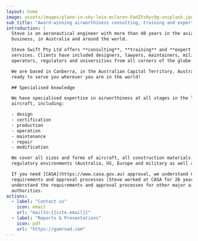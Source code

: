 ```yaml
---
layout: home
image: assets/images/plane-in-sky-leio-mclaren-FwdZYz0yc9g-unsplash.jpg
sub_title: "Award-winning airworthiness consulting, training and expert witness services"
introduction: |
  Steve is an aeronautical engineer with more than 40 years in the aviation
  business, in Australia and around the world.

  Steve Swift Pty Ltd offers **consulting**, **training** and **expert witness**
  services. Clients have included designers, lawyers, maintainers, militaries,
  operators, regulators and universities from all corners of the globe.

  We are based in Canberra, in the Australian Capital Territory, Australia. We are
  ready to serve you wherever you are in the world!

  ## Specialised knowledge

  We have specialised expertise in airworthiness at all stages in the life of an
  aircraft, including:

  - design
  - certification
  - production
  - operation
  - maintenance
  - repair
  - modification

  We cover all sizes and forms of aircraft, all construction materials, all
  regulatory environments (Australia, US, Europe and military as well as civil).

  If you need [CASA](https://www.casa.gov.au) approval, we understand CASA's
  requirements and approval processes (Steve worked at CASA for 26 years). We also
  understand the requirements and approval processes for other major airworthiness
  authorities.
actions:
  - label: "Contact us"
    icon: email
    url: "mailto:{{site.email}}"
  - label: "Reports & Presentations"
    icon: pdf
    url: "https://gumroad.com"
---
```

